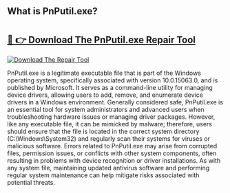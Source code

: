 ## What is PnPutil.exe? 

# <h2><a href="https://exedetect.com/download.php?PnPutil.exe">🔗 👉 Download The PnPutil.exe Repair Tool</a></h2>

[![Download The Repair Tool](https://exedetect.com/download-button.jpg)](https://exedetect.com/download.php?PnPutil.exe)

PnPutil.exe is a legitimate executable file that is part of the Windows operating system, specifically associated with version 10.0.15063.0, and is published by Microsoft. It serves as a command-line utility for managing device drivers, allowing users to add, remove, and enumerate device drivers in a Windows environment. Generally considered safe, PnPutil.exe is an essential tool for system administrators and advanced users when troubleshooting hardware issues or managing driver packages. However, like any executable file, it can be mimicked by malware; therefore, users should ensure that the file is located in the correct system directory (C:\Windows\System32) and regularly scan their systems for viruses or malicious software. Errors related to PnPutil.exe may arise from corrupted files, permission issues, or conflicts with other system components, often resulting in problems with device recognition or driver installations. As with any system file, maintaining updated antivirus software and performing regular system maintenance can help mitigate risks associated with potential threats.